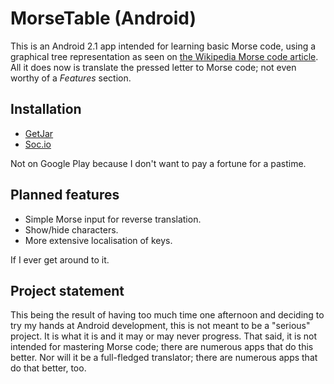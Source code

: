 # MorseTable (Android)

This is an Android 2.1 app intended for learning basic Morse code, using a graphical tree representation as seen on [the Wikipedia Morse code article][wiki]. All it does now is translate the pressed letter to Morse code; not even worthy of a *Features* section.

## Installation
* [GetJar][]
* [Soc.io][]

Not on Google Play because I don't want to pay a fortune for a pastime.

## Planned features
* Simple Morse input for reverse translation.
* Show/hide characters.
* More extensive localisation of keys.

If I ever get around to it.

## Project statement

This being the result of having too much time one afternoon and deciding to try my hands at Android development, this is not meant to be a "serious" project. It is what it is and it may or may never progress. That said, it is not intended for mastering Morse code; there are numerous apps that do this
better. Nor will it be a full-fledged translator; there are numerous apps that do that better, too.

[GetJar]: http://www.getjar.com/MorseTable
[Soc.io]: https://mall.soc.io/apps/MorseTable
[wiki]: http://en.wikipedia.org/wiki/Morse_code#Alternative_display_of_more_common_characters_in_International_Morse_code
